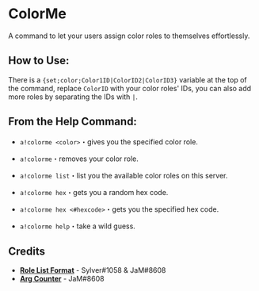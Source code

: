 # ColorMe

A command to let your users assign color roles to themselves effortlessly.

## How to Use:
There is a `{set;color;Color1ID|ColorID2|ColorID3}` variable at the top of the command, replace `ColorID` with your color roles' IDs, you can also add more roles by separating the IDs with `|`.

## From the Help Command:

* `a!colorme <color>`・gives you the specified color role.

* `a!colorme`・removes your color role.

* `a!colorme list`・list you the available color roles on this server.

* `a!colorme hex`・gets you a random hex code.

* `a!colorme hex <#hexcode>`・gets you the specified hex code.

* `a!colorme help`・take a wild guess.

## Credits

* [**Role List Format**](https://github.com/sylo-digital/community-actions/tree/master/Snippets/Sylver-JaM-RoleList) - Sylver#1058 & JaM#8608 
* [**Arg Counter**](https://github.com/sylo-digital/community-actions/tree/master/Snippets/JaM-ArgCounter) - JaM#8608
